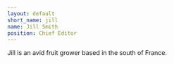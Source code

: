 ```yaml
---
layout: default
short_name: jill
name: Jill Smith
position: Chief Editor
---
```

Jill is an avid fruit grower based in the south of France.
